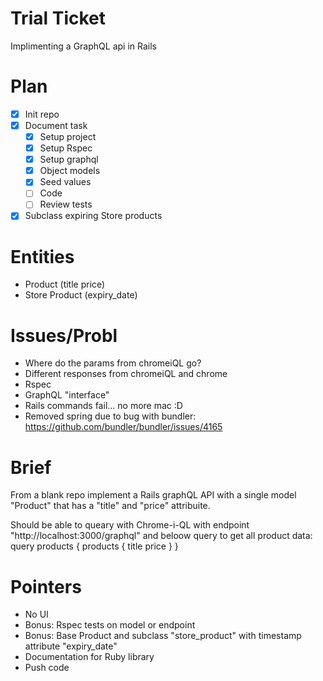 
# Trial Ticket
Implimenting a GraphQL api in Rails

# Plan
- [x] Init repo
- [x] Document task
  - [x] Setup project
  - [x] Setup Rspec
  - [x] Setup graphql
  - [x] Object models
  - [x] Seed values
  - [ ] Code
  - [ ] Review tests
- [x] Subclass expiring Store products

# Entities
- Product (title price)
- Store Product (expiry_date)

# Issues/Probl
- Where do the params from chromeiQL go?
- Different responses from chromeiQL and chrome
- Rspec
- GraphQL "interface"
- Rails commands fail... no more mac :D
- Removed spring due to bug with bundler: https://github.com/bundler/bundler/issues/4165

# Brief
From a blank repo implement a Rails graphQL API with a single model "Product" that has a "title" and "price" attribuite.

Should be able to queary with Chrome-i-QL with endpoint "http://localhost:3000/graphql" and beloow query to get all product data:
query products {
  products {
    title
    price
  }
}

# Pointers
- No UI
- Bonus: Rspec tests on model or endpoint
- Bonus: Base Product and subclass "store_product" with timestamp attribute "expiry_date"
- Documentation for Ruby library
- Push code
